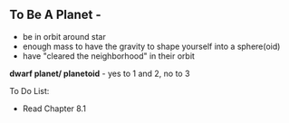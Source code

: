 

## To Be A Planet - 
- be in orbit around star
- enough mass to have the gravity to shape yourself into a sphere(oid)
- have "cleared the neighborhood" in their orbit

**dwarf planet/ planetoid** - yes to 1 and 2, no to 3


To Do List:
- Read Chapter 8.1
